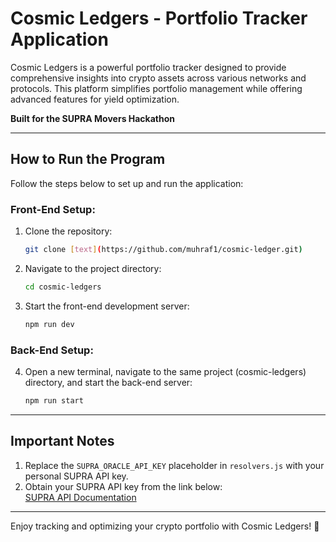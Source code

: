 

# Cosmic Ledgers - Portfolio Tracker Application

Cosmic Ledgers is a powerful portfolio tracker designed to provide comprehensive insights into crypto assets across various networks and protocols. This platform simplifies portfolio management while offering advanced features for yield optimization.  

**Built for the SUPRA Movers Hackathon**

---

## How to Run the Program

Follow the steps below to set up and run the application:

### Front-End Setup:
1. Clone the repository:
   ```bash
   git clone [text](https://github.com/muhraf1/cosmic-ledger.git)
   ```
2. Navigate to the project directory:
   ```bash
   cd cosmic-ledgers
   ```
3. Start the front-end development server:
   ```bash
   npm run dev
   ```

### Back-End Setup:
4. Open a new terminal, navigate to the same project (cosmic-ledgers) directory, and start the back-end server:
   ```bash
   npm run start
   ```

---

## Important Notes

1. Replace the `SUPRA_ORACLE_API_KEY` placeholder in `resolvers.js` with your personal SUPRA API key.  
2. Obtain your SUPRA API key from the link below:  
   [SUPRA API Documentation](https://docs.supra.com/oracles/apis-real-time-and-historical-data)  

---

Enjoy tracking and optimizing your crypto portfolio with Cosmic Ledgers! 🚀

